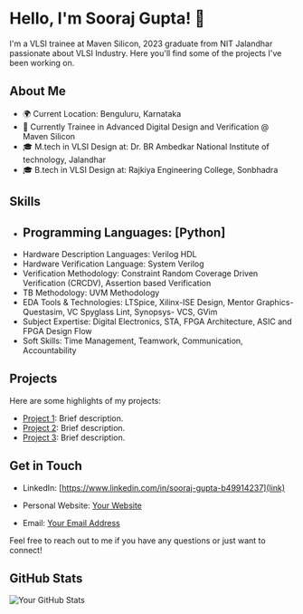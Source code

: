 # Hello, I'm Sooraj Gupta! 👋

I'm a VLSI trainee at Maven Silicon, 2023 graduate from NIT Jalandhar passionate about VLSI Industry. Here you'll find some of the projects I've been working on.

## About Me

- 🌍 Current Location: Benguluru, Karnataka
- 💼 Currently Trainee in Advanced Digital Design and Verification @ Maven Silicon
- 🎓 M.tech in VLSI Design at: Dr. BR Ambedkar National Institute of technology, Jalandhar
- 🎓 B.tech in VLSI Design at: Rajkiya Engineering College, Sonbhadra
## Skills

- ## Programming Languages: [Python] 
- Hardware Description Languages: Verilog HDL 
- Hardware Verification Language: System Verilog 
- Verification Methodology: Constraint Random Coverage Driven Verification (CRCDV), Assertion based Verification
- TB Methodology: UVM Methodology 
- EDA Tools & Technologies: LTSpice, Xilinx-ISE Design, Mentor Graphics- Questasim, VC Spyglass Lint, Synopsys- VCS, GVim
- Subject Expertise: Digital Electronics, STA, FPGA Architecture, ASIC and FPGA Design Flow
- Soft Skills: Time Management, Teamwork, Communication, Accountability
## Projects

Here are some highlights of my projects:

- [Project 1](link): Brief description.
- [Project 2](link): Brief description.
- [Project 3](link): Brief description.

## Get in Touch

- LinkedIn: [https://www.linkedin.com/in/sooraj-gupta-b49914237](link)

- Personal Website: [Your Website](link)
- Email: [Your Email Address](suraj2475@gmail.com)

Feel free to reach out to me if you have any questions or just want to connect!

## GitHub Stats

![Your GitHub Stats](https://github-readme-stats.vercel.app/api?username=GuptaSooraj&show_icons=true&theme=radical)
